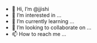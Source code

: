 - 👋 Hi, I’m @jjishi
- 👀 I’m interested in ...
- 🌱 I’m currently learning ...
- 💞️ I’m looking to collaborate on ...
- 📫 How to reach me ...

<!---
jjishi/jjishi is a ✨ special ✨ repository because its `README.md` (this file) appears on your GitHub profile.
You can click the Preview link to take a look at your changes.
--->
